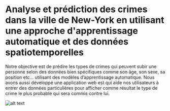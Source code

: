 # Analyse et prédiction des crimes dans la ville de New-York en utilisant une approche d'apprentissage automatique et des données spatiotemporelles

Notre objective est de prédire les types de crimes qui peuvent subir une personne selon des données bien spécifiques comme son âge, son sexe, sa position etc... utilisant des modèles d’apprentissage automatique.
Nous avons aussi développé une application web est qui aide nos utilisateurs à entrer des données particulières pour afficher comme résultat le type de crime le plus probable qui sera commis contre lui.

![alt text](https://github.com/[username]/[reponame]/blob/[branch]/image.jpg?raw=true)
